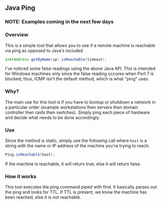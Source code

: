 ## Java Ping

### NOTE: Examples coming in the next few days

### Overview
This is a simple tool that allows you to see if a remote machine is reachable
via ping as opposed to Java's included 
```java
InetAddress.getByName(ip).isReachable(timeout);
```
I've noticed some false readings using the above Java API. This is intended
for Windows machines only since the false reading occures when Port 7 is
blocked; thus, ICMP isn't the default method, which is what "ping" uses.

### Why?
The main use for this tool is if you have to bootup or shutdown a network
in a particular order (example workstations then servers then domain controller 
then raids then switches). Simply ping each piece of hardware and decide what
needs to be done accordingly.

### Use
Since the method is static, simply use the following call where `host` is a string with
the name or IP address of the machine you're trying to reach.
```java
Ping.isReachable(host);
```
If the machine is reachable, it will return true; else it will return false.

### How it works
This tool executes the ping command piped with find. It basically parses out the 
ping and looks for TTL. If TTL is present, we know the machine has been reached, else
it is not reachable.